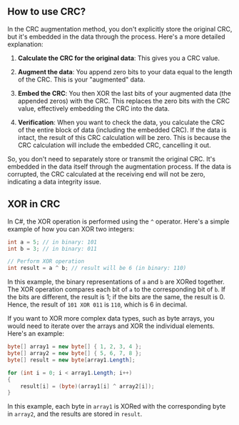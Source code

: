 ## How to use CRC?

In the CRC augmentation method, you don't explicitly store the original CRC, but it's embedded in the data through the process. Here's a more detailed explanation:

1. **Calculate the CRC for the original data**: This gives you a CRC value.

2. **Augment the data**: You append zero bits to your data equal to the length of the CRC. This is your "augmented" data.

3. **Embed the CRC**: You then XOR the last bits of your augmented data (the appended zeros) with the CRC. This replaces the zero bits with the CRC value, effectively embedding the CRC into the data.

4. **Verification**: When you want to check the data, you calculate the CRC of the entire block of data (including the embedded CRC). If the data is intact, the result of this CRC calculation will be zero. This is because the CRC calculation will include the embedded CRC, cancelling it out.

So, you don't need to separately store or transmit the original CRC. It's embedded in the data itself through the augmentation process. If the data is corrupted, the CRC calculated at the receiving end will not be zero, indicating a data integrity issue.

## XOR in CRC

In C#, the XOR operation is performed using the `^` operator. Here's a simple example of how you can XOR two integers:

```csharp
int a = 5; // in binary: 101
int b = 3; // in binary: 011

// Perform XOR operation
int result = a ^ b; // result will be 6 (in binary: 110)
```

In this example, the binary representations of `a` and `b` are XORed together. The XOR operation compares each bit of `a` to the corresponding bit of `b`. If the bits are different, the result is 1; if the bits are the same, the result is 0. Hence, the result of `101 XOR 011` is `110`, which is 6 in decimal.

If you want to XOR more complex data types, such as byte arrays, you would need to iterate over the arrays and XOR the individual elements. Here's an example:

```csharp
byte[] array1 = new byte[] { 1, 2, 3, 4 };
byte[] array2 = new byte[] { 5, 6, 7, 8 };
byte[] result = new byte[array1.Length];

for (int i = 0; i < array1.Length; i++)
{
    result[i] = (byte)(array1[i] ^ array2[i]);
}
```

In this example, each byte in `array1` is XORed with the corresponding byte in `array2`, and the results are stored in `result`.
